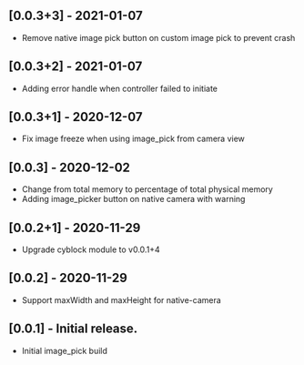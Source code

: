 ## [0.0.3+3] - 2021-01-07

* Remove native image pick button on custom image pick to prevent crash

## [0.0.3+2] - 2021-01-07

* Adding error handle when controller failed to initiate

## [0.0.3+1] - 2020-12-07

* Fix image freeze when using image_pick from camera view

## [0.0.3] - 2020-12-02

* Change from total memory to percentage of total physical memory
* Adding image_picker button on native camera with warning

## [0.0.2+1] - 2020-11-29

* Upgrade cyblock module to v0.0.1+4

## [0.0.2] - 2020-11-29

* Support maxWidth and maxHeight for native-camera

## [0.0.1] - Initial release.

* Initial image_pick build
